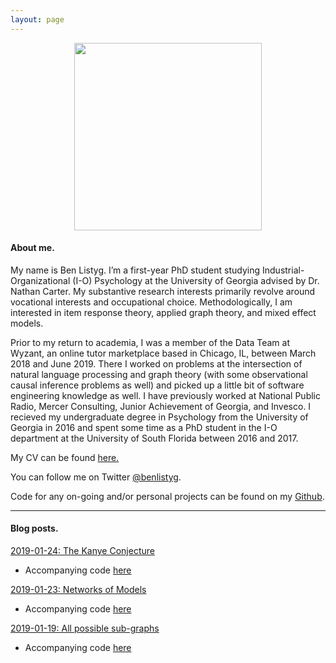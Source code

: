 ```yaml
---
layout: page
---
```


<p align="center">
  <img width="300" height="300" src="https://avatars1.githubusercontent.com/u/16409133?s=460&v=4">
</p>

#### About me.

My name is Ben Listyg. I’m a first-year PhD student studying Industrial-Organizational (I-O) Psychology at the University of Georgia advised by Dr. Nathan Carter. My substantive research interests primarily revolve around vocational interests and occupational choice. Methodologically, I am interested in item response theory, applied graph theory, and mixed effect models. 

Prior to my return to academia, I was a member of the Data Team at Wyzant, an online tutor marketplace based in Chicago, IL, between March 2018 and June 2019. There I worked on problems at the intersection of natural language processing and graph theory (with some observational causal inference problems as well) and picked up a little bit of software engineering knowledge as well. I have previously worked at National Public Radio, Mercer Consulting, Junior Achievement of Georgia, and Invesco. I recieved my undergraduate degree in Psychology from the University of Georgia in 2016 and spent some time as a PhD student in the I-O department at the University of South Florida between 2016 and 2017.

My CV can be found [here.](https://drive.google.com/open?id=1QVp1w273dugyvVMCVq8JElLhTX9cXY-P)

You can follow me on Twitter [@benlistyg](https://www.twitter.com/benlistyg).

Code for any on-going and/or personal projects can be found on my [Github](https://www.github.com/blistyg).

___

#### Blog posts.

[2019-01-24: The Kanye Conjecture](http://rpubs.com/blistyg/thekanyeconjecture)

- Accompanying code [here](https://github.com/BListyg/KanyeCausalImpact)

[2019-01-23: Networks of Models](http://rpubs.com/blistyg/networksofmodels)

- Accompanying code [here](https://github.com/BListyg/Model-Selection-Network)

[2019-01-19: All possible sub-graphs](https://rpubs.com/blistyg/subgraphs)

- Accompanying code [here](https://github.com/BListyg/Graph-Combinatorics)


